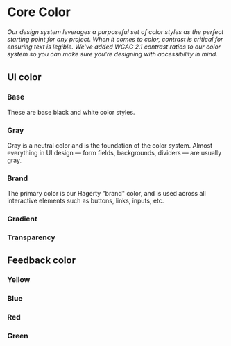 <script setup>
  import { MSRDocColor } from '../src/msrDocColor.vue'
  import { colorBase, colorGray, colorGradient, colorTransparency, colorYellow, colorBlue, colorRed, colorGreen, colorBrand } from '../src/_color.js';

</script>

# Core Color

###### Our design system leverages a purposeful set of color styles as the perfect starting point for any project. When it comes to color, contrast is critical for ensuring text is legible. We've added WCAG 2.1 contrast ratios to our color system so you can make sure you're designing with accessibility in mind.

## UI color

### Base

These are base black and white color styles.

<MSRDocColor :data="colorBase" />

### Gray

Gray is a neutral color and is the foundation of the color system. Almost everything in UI design — form fields, backgrounds, dividers — are usually gray.

<MSRDocColor :data="colorGray" />

### Brand

The primary color is our Hagerty "brand" color, and is used across all interactive elements such as buttons, links, inputs, etc.

<MSRDocColor :data="colorBrand" />

### Gradient

<MSRDocColor :data="colorGradient"/>

### Transparency

<MSRDocColor :data="colorTransparency" checker />

## Feedback color

### Yellow

<MSRDocColor :data="colorYellow" />

### Blue

<MSRDocColor :data="colorBlue" />

### Red

<MSRDocColor :data="colorRed" />

### Green

<MSRDocColor :data="colorGreen" />
